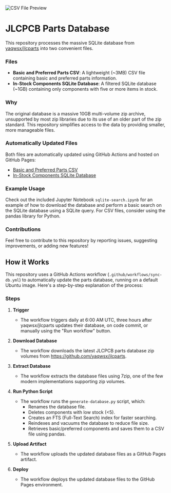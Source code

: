 ![CSV File Preview](/images/CSV.avif)

# JLCPCB Parts Database

This repository processes the massive SQLite database from [yaqwsx/jlcparts](https://github.com/yaqwsx/jlcparts) into two convenient files.


### Files

* **Basic and Preferred Parts CSV**: A lightweight (~3MB) CSV file containing basic and preferred parts information.
* **In-Stock Components SQLite Database**: A filtered SQLite database (~1GB) containing only components with five or more items in stock.


### Why

The original database is a massive 10GB multi-volume zip archive, unsupported by most zip libraries due to its use of an older part of the zip standard. This repository simplifies access to the data by providing smaller, more manageable files.


### Automatically Updated Files

Both files are automatically updated using GitHub Actions and hosted on GitHub Pages:


* [Basic and Preferred Parts CSV](https://cdfer.github.io/jlcpcb-parts-database/jlcpcb-components-basic-preferred.csv)
* [In-Stock Components SQLite Database](https://cdfer.github.io/jlcpcb-parts-database/jlcpcb-components.sqlite3)


### Example Usage

Check out the included Jupyter Notebook `sqlite-search.ipynb` for an example of how to download the database and perform a basic search on the SQLite database using a SQLite query. For CSV files, consider using the pandas library for Python.


### Contributions

Feel free to contribute to this repository by reporting issues, suggesting improvements, or adding new features!


## How it Works


This repository uses a GitHub Actions workflow (`.github/workflows/sync-db.yml`) to automatically update the parts database, running on a default Ubuntu image. Here's a step-by-step explanation of the process:


### Steps


1. **Trigger**
	* The workflow triggers daily at 6:00 AM UTC, three hours after yaqwsx/jlcparts updates their database, on code commit, or manually using the "Run workflow" button.


2. **Download Database**
	* The workflow downloads the latest JLCPCB parts database zip volumes from https://github.com/yaqwsx/jlcparts.


3. **Extract Database**
	* The workflow extracts the database files using 7zip, one of the few modern implementations supporting zip volumes.


4. **Run Python Script**
	* The workflow runs the `generate-database.py` script, which:
		- Renames the database file.
		- Deletes components with low stock (<5).
		- Creates an FTS (Full-Text Search) index for faster searching.
		- Reindexes and vacuums the database to reduce file size.
		- Retrieves basic/preferred components and saves them to a CSV file using pandas.


5. **Upload Artifact**
	* The workflow uploads the updated database files as a GitHub Pages artifact.


6. **Deploy**
	* The workflow deploys the updated database files to the GitHub Pages environment.

